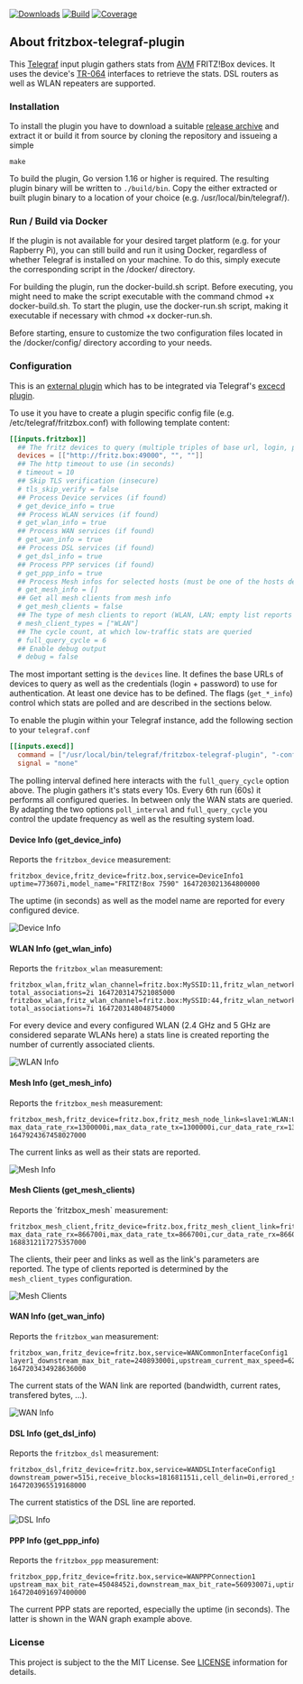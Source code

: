 [![Downloads](https://img.shields.io/github/downloads/hdecarne-github/fritzbox-telegraf-plugin/total.svg)](https://github.com/hdecarne-github/fritzbox-telegraf-plugin/releases)
[![Build](https://github.com/hdecarne-github/fritzbox-telegraf-plugin/actions/workflows/build.yml/badge.svg)](https://github.com/hdecarne-github/fritzbox-telegraf-plugin/actions/workflows/build.yml)
[![Coverage](https://sonarcloud.io/api/project_badges/measure?project=hdecarne-github_fritzbox-telegraf-plugin&metric=coverage)](https://sonarcloud.io/summary/new_code?id=hdecarne-github_fritzbox-telegraf-plugin)

## About fritzbox-telegraf-plugin
This [Telegraf](https://github.com/influxdata/telegraf) input plugin gathers stats from [AVM](https://avm.de/) FRITZ!Box devices. It uses the device's [TR-064](https://avm.de/service/schnittstellen/) interfaces to retrieve the stats. DSL routers as well as WLAN repeaters are supported.

### Installation
To install the plugin you have to download a suitable [release archive](https://github.com/hdecarne-github/fritzbox-telegraf-plugin/releases) and extract it or build it from source by cloning the repository and issueing a simple
```
make
```
To build the plugin, Go version 1.16 or higher is required. The resulting plugin binary will be written to `./build/bin`.
Copy the either extracted or built plugin binary to a location of your choice (e.g. /usr/local/bin/telegraf/).

### Run / Build via Docker
If the plugin is not available for your desired target platform (e.g. for your Rapberry Pi), you can still build and run it using Docker, regardless of whether Telegraf is installed on your machine. To do this, simply execute the corresponding script in the /docker/ directory.

For building the plugin, run the docker-build.sh script. Before executing, you might need to make the script executable with the command chmod +x docker-build.sh. To start the plugin, use the docker-run.sh script, making it executable if necessary with chmod +x docker-run.sh.

Before starting, ensure to customize the two configuration files located in the /docker/config/ directory according to your needs.

### Configuration
This is an [external plugin](https://github.com/influxdata/telegraf/blob/master/docs/EXTERNAL_PLUGINS.md) which has to be integrated via Telegraf's [excecd plugin](https://github.com/influxdata/telegraf/tree/master/plugins/inputs/execd).

To use it you have to create a plugin specific config file (e.g. /etc/telegraf/fritzbox.conf) with following template content:
```toml
[[inputs.fritzbox]]
  ## The fritz devices to query (multiple triples of base url, login, password)
  devices = [["http://fritz.box:49000", "", ""]]
  ## The http timeout to use (in seconds)
  # timeout = 10
  ## Skip TLS verification (insecure)
  # tls_skip_verify = false
  ## Process Device services (if found)
  # get_device_info = true
  ## Process WLAN services (if found)
  # get_wlan_info = true
  ## Process WAN services (if found)
  # get_wan_info = true
  ## Process DSL services (if found)
  # get_dsl_info = true
  ## Process PPP services (if found)
  # get_ppp_info = true
  ## Process Mesh infos for selected hosts (must be one of the hosts defined in devices)
  # get_mesh_info = []
  ## Get all mesh clients from mesh info
  # get_mesh_clients = false
  ## The type of mesh clients to report (WLAN, LAN; empty list reports all)
  # mesh_client_types = ["WLAN"]
  ## The cycle count, at which low-traffic stats are queried
  # full_query_cycle = 6
  ## Enable debug output
  # debug = false
```
The most important setting is the `devices` line. It defines the base URLs of devices to query as well as the credentials (login + password) to use for authentication. At least one device has to be defined.
The flags (`get_*_info`) control which stats are polled and are described in the sections below.

To enable the plugin within your Telegraf instance, add the following section to your `telegraf.conf`
```toml
[[inputs.execd]]
  command = ["/usr/local/bin/telegraf/fritzbox-telegraf-plugin", "-config", "/etc/telegraf/fritzbox.conf", "-poll_interval", "10s"]
  signal = "none"
```
The polling interval defined here interacts with the `full_query_cycle` option above. The plugin gathers it's stats every 10s. Every 6th run (60s) it performs all configured queries. In between only the WAN stats are queried. By adapting the two options `poll_interval` and `full_query_cycle` you control the update frequency as well as the resulting system load.

#### Device Info (get_device_info)
Reports the `fritzbox_device` measurement:
```
fritzbox_device,fritz_device=fritz.box,service=DeviceInfo1 uptime=773607i,model_name="FRITZ!Box 7590" 1647203021364800000
```
The uptime (in seconds) as well as the model name are reported for every configured device.

![Device Info](docs/screen_device.png)

#### WLAN Info (get_wlan_info)
Reports the `fritzbox_wlan` measurement:
```
fritzbox_wlan,fritz_wlan_channel=fritz.box:MySSID:11,fritz_wlan_network=fritz.box:MySSID:2G,fritz_device=fritz.box,service=WLANConfiguration1 total_associations=2i 1647203147521085000
fritzbox_wlan,fritz_wlan_channel=fritz.box:MySSID:44,fritz_wlan_network=fritz.box:MySSID:5G,fritz_device=fritz.box,service=WLANConfiguration2 total_associations=7i 1647203148048754000
```
For every device and every configured WLAN (2.4 GHz and 5 GHz are considered separate WLANs here) a stats line is created reporting the number of currently associated clients.

![WLAN Info](docs/screen_wlan.png)

#### Mesh Info (get_mesh_info)
Reports the `fritzbox_mesh` measurement:
```
fritzbox_mesh,fritz_device=fritz.box,fritz_mesh_node_link=slave1:WLAN:UPLINK:5G:0,fritz_mesh_node_name=slave1,fritz_mesh_node_type=WLAN,service=Hosts1 max_data_rate_rx=1300000i,max_data_rate_tx=1300000i,cur_data_rate_rx=1300000i,cur_data_rate_tx=1170000i 1647924367458027000
```
The current links as well as their stats are reported.

![Mesh Info](docs/screen_mesh.png)

#### Mesh Clients (get_mesh_clients)
Reports the ´fritzbox_mesh` measurement:
```
fritzbox_mesh_client,fritz_device=fritz.box,fritz_mesh_client_link=fritzbox:WLAN:AP:5G:0,fritz_mesh_client_name=client1,fritz_mesh_client_peer=fritzbox,fritz_mesh_client_type=WLAN,fritz_service=Hosts1 max_data_rate_rx=866700i,max_data_rate_tx=866700i,cur_data_rate_rx=866000i,cur_data_rate_tx=585000i 1688312117275357000
```
The clients, their peer and links as well as the link's parameters are reported. The type of clients reported is determined by the `mesh_client_types` configuration.

![Mesh Clients](docs/screen_mesh_clients.png)

#### WAN Info (get_wan_info)
Reports the `fritzbox_wan` measurement:
```
fritzbox_wan,fritz_device=fritz.box,service=WANCommonInterfaceConfig1 layer1_downstream_max_bit_rate=240893000i,upstream_current_max_speed=6255i,downstream_current_max_speed=8027i,total_bytes_sent=31387049656i,total_bytes_received=214361402812i,layer1_upstream_max_bit_rate=49741000i 1647203434928636000
```
The current stats of the WAN link are reported (bandwidth, current rates, transfered bytes, ...).

![WAN Info](docs/screen_wan.png)

#### DSL Info (get_dsl_info)
Reports the `fritzbox_dsl` measurement:
```
fritzbox_dsl,fritz_device=fritz.box,service=WANDSLInterfaceConfig1 downstream_power=515i,receive_blocks=181681151i,cell_delin=0i,errored_secs=4i,atuc_hec_errors=0i,upstream_max_rate=49741i,downstream_attenuation=140i,link_retrain=1i,crc_errors=6i,downstream_max_rate=240893i,downstream_noise_margin=110i,transmit_blocks=78704877i,init_errors=0i,loss_of_framing=0i,severly_errored_secs=0i,fec_errors=0i,hec_errors=0i,downstream_curr_rate=236716i,upstream_attenuation=80i,upstream_power=498i,init_timeouts=0i,atuc_fec_errors=0i,atuc_crc_errors=1i,upstream_curr_rate=46719i,upstream_noise_margin=80i 1647203965519168000
```
The current statistics of the DSL line are reported.

![DSL Info](docs/screen_dsl.png)

#### PPP Info (get_ppp_info)
Reports the `fritzbox_ppp` measurement:
```
fritzbox_ppp,fritz_device=fritz.box,service=WANPPPConnection1 upstream_max_bit_rate=45048452i,downstream_max_bit_rate=56093007i,uptime=774164i 1647204091697400000
```
The current PPP stats are reported, especially the uptime (in seconds). The latter is shown in the WAN graph example above.

### License
This project is subject to the the MIT License.
See [LICENSE](./LICENSE) information for details.